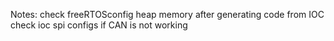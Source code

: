 Notes:
check freeRTOSconfig heap memory after generating code from IOC
check ioc spi configs if CAN is not working